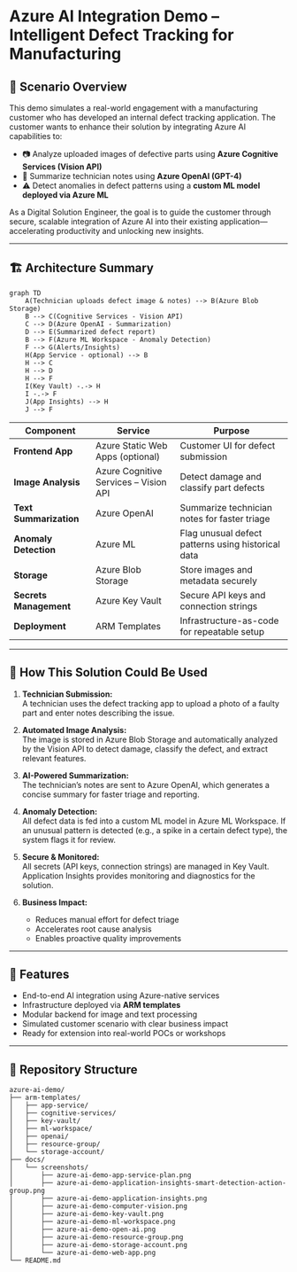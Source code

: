 # Azure AI Integration Demo – Intelligent Defect Tracking for Manufacturing

## 🧠 Scenario Overview

This demo simulates a real-world engagement with a manufacturing customer who has developed an internal defect tracking application. The customer wants to enhance their solution by integrating Azure AI capabilities to:

- 📷 Analyze uploaded images of defective parts using **Azure Cognitive Services (Vision API)**
- 📝 Summarize technician notes using **Azure OpenAI (GPT-4)**
- ⚠️ Detect anomalies in defect patterns using a **custom ML model deployed via Azure ML**

As a Digital Solution Engineer, the goal is to guide the customer through secure, scalable integration of Azure AI into their existing application—accelerating productivity and unlocking new insights.

---

## 🏗️ Architecture Summary

```mermaid
graph TD
    A(Technician uploads defect image & notes) --> B(Azure Blob Storage)
    B --> C(Cognitive Services - Vision API)
    C --> D(Azure OpenAI - Summarization)
    D --> E(Summarized defect report)
    B --> F(Azure ML Workspace - Anomaly Detection)
    F --> G(Alerts/Insights)
    H(App Service - optional) --> B
    H --> C
    H --> D
    H --> F
    I(Key Vault) -.-> H
    I -.-> F
    J(App Insights) --> H
    J --> F
```

| Component | Service | Purpose |
|----------|---------|---------|
| **Frontend App** | Azure Static Web Apps (optional) | Customer UI for defect submission |
| **Image Analysis** | Azure Cognitive Services – Vision API | Detect damage and classify part defects |
| **Text Summarization** | Azure OpenAI | Summarize technician notes for faster triage |
| **Anomaly Detection** | Azure ML | Flag unusual defect patterns using historical data |
| **Storage** | Azure Blob Storage | Store images and metadata securely |
| **Secrets Management** | Azure Key Vault | Secure API keys and connection strings |
| **Deployment** | ARM Templates | Infrastructure-as-code for repeatable setup |

---

## 📖 How This Solution Could Be Used

1. **Technician Submission:**  
   A technician uses the defect tracking app to upload a photo of a faulty part and enter notes describing the issue.

2. **Automated Image Analysis:**  
   The image is stored in Azure Blob Storage and automatically analyzed by the Vision API to detect damage, classify the defect, and extract relevant features.

3. **AI-Powered Summarization:**  
   The technician’s notes are sent to Azure OpenAI, which generates a concise summary for faster triage and reporting.

4. **Anomaly Detection:**  
   All defect data is fed into a custom ML model in Azure ML Workspace. If an unusual pattern is detected (e.g., a spike in a certain defect type), the system flags it for review.

5. **Secure & Monitored:**  
   All secrets (API keys, connection strings) are managed in Key Vault. Application Insights provides monitoring and diagnostics for the solution.

6. **Business Impact:**  
   - Reduces manual effort for defect triage
   - Accelerates root cause analysis
   - Enables proactive quality improvements

---

## 🚀 Features

- End-to-end AI integration using Azure-native services
- Infrastructure deployed via **ARM templates**
- Modular backend for image and text processing
- Simulated customer scenario with clear business impact
- Ready for extension into real-world POCs or workshops

---

## 📂 Repository Structure

```plaintext
azure-ai-demo/
├── arm-templates/
│   ├── app-service/
│   ├── cognitive-services/
│   ├── key-vault/
│   ├── ml-workspace/
│   ├── openai/
│   ├── resource-group/
│   └── storage-account/
├── docs/
│   └── screenshots/
│       ├── azure-ai-demo-app-service-plan.png
│       ├── azure-ai-demo-application-insights-smart-detection-action-group.png
│       ├── azure-ai-demo-application-insights.png
│       ├── azure-ai-demo-computer-vision.png
│       ├── azure-ai-demo-key-vault.png
│       ├── azure-ai-demo-ml-workspace.png
│       ├── azure-ai-demo-open-ai.png
│       ├── azure-ai-demo-resource-group.png
│       ├── azure-ai-demo-storage-account.png
│       └── azure-ai-demo-web-app.png
└── README.md
```
